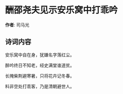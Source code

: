 # 酬邵尧夫见示安乐窝中打乖吟

**作者**: 司马光

## 诗词内容

安乐窝中自在身，犹嫌名字落红尘。

醉吟终日不知老，经史满堂谁道贫。

长掩柴荆避寒暑，只将花卉记冬春。

料非空处打乖客，乃是清朝避世人。


